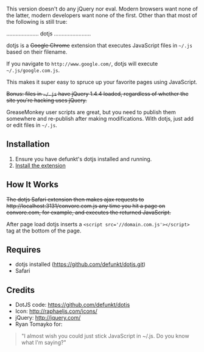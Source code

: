 This version doesn't do any jQuery nor eval. Modern browsers want none of the latter, modern developers want none of the first. Other than that most of the following is still true:

..................... dotjs ........................

dotjs  is a  <del>Google Chrome</del>  extension  that executes
JavaScript files in `~/.js` based on their filename.

If  you navigate to  `http://www.google.com/`, dotjs
will execute `~/.js/google.com.js`.

This makes it super  easy to spruce up your favorite
pages using JavaScript.

<del>Bonus:  files in `~/.js`  have jQuery  1.4.4 loaded,
  regardless  of  whether  the  site  you're  hacking
  uses jQuery.</del>

GreaseMonkey user scripts are great, but you need to
publish them  somewhere and re-publish  after making
modifications. With dotjs, just add or edit files in
`~/.js`.

## Installation

1. Ensure you have defunkt's dotjs installed and running.
2. [Install the extension](https://github.com/mikker/dotjs-redux.safariextension/releases/download/v1.0/dotjs-redux.safariextz)

## How It Works

<del>The dotjs Safari extension then makes ajax requests
  to http://localhost:3131/convore.com.js any time you
  hit a page on convore.com, for example, and executes
  the returned JavaScript.</del>

After page load dotjs inserts a `<script src='//domain.com.js'></script>` tag at the bottom of the page.

## Requires

- dotjs installed (https://github.com/defunkt/dotjs.git)
- Safari

## Credits

- DotJS code: <https://github.com/defunkt/dotjs>
- Icon: <http://raphaeljs.com/icons/>
- jQuery: <http://jquery.com/>
- Ryan Tomayko for:

> "I almost wish you could just
   stick JavaScript in ~/.js. Do
   you know what I'm saying?"
